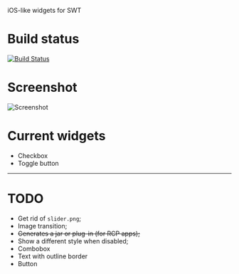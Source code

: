 ﻿iOS-like widgets for SWT

# Build status  
[![Build Status](https://secure.travis-ci.org/germantech/ios-widgets.png?branch=master)](http://travis-ci.org/germantech/ios-widgets)

# Screenshot
![Screenshot](http://i.imgur.com/RHaWM.png)

# Current widgets  
* Checkbox
* Toggle button

***

# TODO  

* Get rid of `slider.png`;  
* Image transition;  
* ~~Generates a jar or plug-in (for RCP apps);~~    
* Show a different style when disabled;  
* Combobox  
* Text with outline border  
* Button